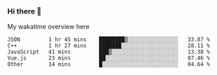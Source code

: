 ### Hi there 👋

<!--
**Jassy930/Jassy930** is a ✨ _special_ ✨ repository because its `README.md` (this file) appears on your GitHub profile.

Here are some ideas to get you started:

- 🔭 I’m currently working on ...
- 🌱 I’m currently learning ...
- 👯 I’m looking to collaborate on ...
- 🤔 I’m looking for help with ...
- 💬 Ask me about ...
- 📫 How to reach me: ...
- 😄 Pronouns: ...
- ⚡ Fun fact: ...
-->

My wakatime overview here
<!--START_SECTION:waka-->
```text
JSON         1 hr 45 mins    ████████▒░░░░░░░░░░░░░░░░   33.87 % 
C++          1 hr 27 mins    ███████░░░░░░░░░░░░░░░░░░   28.11 % 
JavaScript   41 mins         ███▒░░░░░░░░░░░░░░░░░░░░░   13.38 % 
Vue.js       23 mins         ██░░░░░░░░░░░░░░░░░░░░░░░   07.46 % 
Other        14 mins         █░░░░░░░░░░░░░░░░░░░░░░░░   04.64 % 
```
<!--END_SECTION:waka-->
